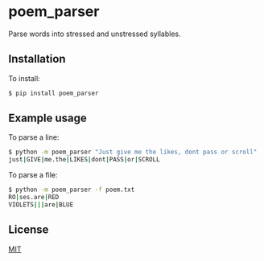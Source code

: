 # poem_parser
Parse words into stressed and unstressed syllables.

## Installation
To install:
```bash
$ pip install poem_parser
```

## Example usage
To parse a line:
```bash
$ python -m poem_parser "Just give me the likes, dont pass or scroll"
just|GIVE|me.the|LIKES|dont|PASS|or|SCROLL
```

To parse a file:
```bash
$ python -m poem_parser -f poem.txt
RO|ses.are|RED
VIOLETS|||are|BLUE
```

## License
[MIT](https://choosealicense.com/licenses/mit/)
